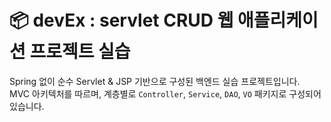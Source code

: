 # 📦 devEx : servlet CRUD 웹 애플리케이션 프로젝트 실습

Spring 없이 순수 Servlet & JSP 기반으로 구성된 백엔드 실습 프로젝트입니다.  
MVC 아키텍처를 따르며, 계층별로 `Controller`, `Service`, `DAO`, `VO` 패키지로 구성되어 있습니다.
 
